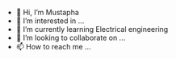 - 👋 Hi, I’m Mustapha
- 👀 I’m interested in ...
- 🌱 I’m currently learning Electrical engineering 
- 💞️ I’m looking to collaborate on ...
- 📫 How to reach me ...

<!---
MUST20/MUST20 is a ✨ special ✨ repository because its `README.md` (this file) appears on your GitHub profile.
You can click the Preview link to take a look at your changes.
--->
